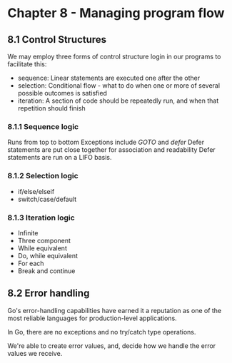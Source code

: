 # Chapter 8 - Managing program flow

## 8.1 Control Structures
We may employ three forms of control structure login in our programs to facilitate this:
- sequence: Linear statements are executed one after the other
- selection: Conditional flow - what to do when one or more of several possible outcomes is satisfied
- iteration: A section of code should be repeatedly run, and when that repetition should finish


### 8.1.1 Sequence logic
Runs from top to bottom
Exceptions include *GOTO* and *defer*
Defer statements are put close together for association and readability
Defer statements are run on a LIFO basis.

### 8.1.2 Selection logic
- if/else/elseif
- switch/case/default

### 8.1.3 Iteration logic
- Infinite
- Three component
- While equivalent
- Do, while equivalent
- For each
- Break and continue


## 8.2 Error handling

Go's error-handling capabilities have earned it a reputation as one of the most reliable languages for production-level applications.

In Go, there are no exceptions and no try/catch type operations.

We're able to create error values, and, decide how we handle the error values we receive.